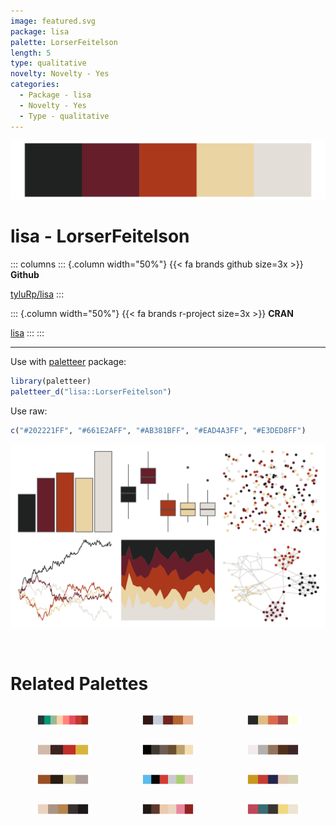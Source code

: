 ```yaml
---
image: featured.svg
package: lisa
palette: LorserFeitelson
length: 5
type: qualitative
novelty: Novelty - Yes
categories:
  - Package - lisa
  - Novelty - Yes
  - Type - qualitative
---
```


![](featured.svg)

# lisa - LorserFeitelson 

::: columns
::: {.column width="50%"}
{{< fa brands github size=3x >}}
**Github**

[tyluRp/lisa](https://github.com/tyluRp/lisa)
:::

::: {.column width="50%"}
{{< fa brands r-project size=3x >}}
**CRAN**

[lisa](https://CRAN.R-project.org/package=lisa)
:::
:::

<hr> 

Use with [paletteer](https://emilhvitfeldt.github.io/paletteer/) package:

```r
library(paletteer)
paletteer_d("lisa::LorserFeitelson")
```

Use raw:

```r
c("#202221FF", "#661E2AFF", "#AB381BFF", "#EAD4A3FF", "#E3DED8FF")
``` 

![](examples.svg) 

<br>

# Related Palettes

<div class="list" style="display: grid; grid-template-columns: auto auto auto;"> <figure class="figure">
<a href="../../awtools/a_palette/"> <img src="../../awtools/a_palette/featured.svg" style="width: 100%;" class="figure-img"></a>
</figure> <figure class="figure">
<a href="../../soilpalettes/alaquod/"> <img src="../../soilpalettes/alaquod/featured.svg" style="width: 100%;" class="figure-img"></a>
</figure> <figure class="figure">
<a href="../../lisa/SandroBotticelli_1/"> <img src="../../lisa/SandroBotticelli_1/featured.svg" style="width: 100%;" class="figure-img"></a>
</figure> <figure class="figure">
<a href="../../rockthemes/faithnomore/"> <img src="../../rockthemes/faithnomore/featured.svg" style="width: 100%;" class="figure-img"></a>
</figure> <figure class="figure">
<a href="../../colRoz/p_breviceps/"> <img src="../../colRoz/p_breviceps/featured.svg" style="width: 100%;" class="figure-img"></a>
</figure> <figure class="figure">
<a href="../../fishualize/Sander_lucioperca/"> <img src="../../fishualize/Sander_lucioperca/featured.svg" style="width: 100%;" class="figure-img"></a>
</figure> <figure class="figure">
<a href="../../rockthemes/hellawaits/"> <img src="../../rockthemes/hellawaits/featured.svg" style="width: 100%;" class="figure-img"></a>
</figure> <figure class="figure">
<a href="../../ggsci/signature_substitutions_cosmic/"> <img src="../../ggsci/signature_substitutions_cosmic/featured.svg" style="width: 100%;" class="figure-img"></a>
</figure> <figure class="figure">
<a href="../../lisa/RoyLichtenstein_2/"> <img src="../../lisa/RoyLichtenstein_2/featured.svg" style="width: 100%;" class="figure-img"></a>
</figure> <figure class="figure">
<a href="../../wesanderson/IsleofDogs2/"> <img src="../../wesanderson/IsleofDogs2/featured.svg" style="width: 100%;" class="figure-img"></a>
</figure> <figure class="figure">
<a href="../../beyonce/X46/"> <img src="../../beyonce/X46/featured.svg" style="width: 100%;" class="figure-img"></a>
</figure> <figure class="figure">
<a href="../../lisa/JoanMiro/"> <img src="../../lisa/JoanMiro/featured.svg" style="width: 100%;" class="figure-img"></a>
</figure> 
</div>
